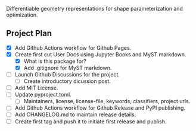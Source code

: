 Differentiable geometry representations for shape parameterization and optimization.


## Project Plan
- [x] Add Github Actions workflow for Github Pages.
- [x] Create first cut User Docs using Jupyter Books and MyST markdown.
    - [x] What is this package for?
    - [x] Add .gitignore for MyST markdown.
- [ ] Launch Github Discussions for the project.
    - [ ] Create introductory dicussion post.
- [ ] Add MIT License.
- [ ] Update pyproject.toml.
    - [ ] Maintainers, license, license-file, keywords, classifiers, project urls.
- [ ] Add Github Actions workflow for Github Release and PyPI publishing.
- [ ] Add CHANGELOG.md to maintain release details.
- [ ] Create first tag and push it to initiate first release and publish.
